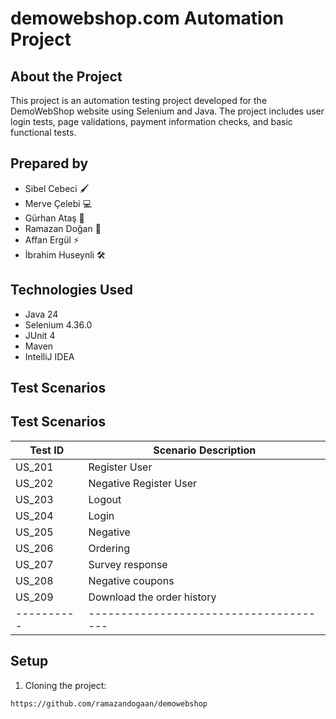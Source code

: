 # demowebshop.com Automation Project

## About the Project
This project is an automation testing project developed for the DemoWebShop website using Selenium and Java.
The project includes user login tests, page validations, payment information checks, and basic functional tests.

## Prepared by
- Sibel Cebeci 🖌️
- Merve Çelebi 💻
- Gürhan Ataş 🔧
- Ramazan Doğan 📝
- Affan Ergül ⚡
- İbrahim Huseynli 🛠️

## Technologies Used
- Java 24
- Selenium 4.36.0
- JUnit 4
- Maven
- IntelliJ IDEA

## Test Scenarios
## Test Scenarios
| Test ID  | Scenario Description                      
|----------|--------------------------------------|
| US_201   | Register User                        |
| US_202   | Negative Register User               |
| US_203   | Logout                               |
| US_204   | Login                                |
| US_205   | Negative | Login                     |
| US_206   | Ordering                             |
| US_207   | Survey response                      |
| US_208   | Negative coupons                     |
| US_209   | Download the order history           |
|----------|--------------------------------------|



## Setup
1. Cloning the project:
```bash
https://github.com/ramazandogaan/demowebshop
